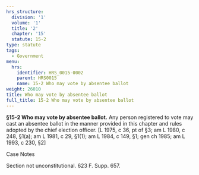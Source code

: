 ```yaml
---
hrs_structure:
  division: '1'
  volume: '1'
  title: '2'
  chapter: '15'
  statute: 15-2
type: statute
tags:
  - Government
menu:
  hrs:
    identifier: HRS_0015-0002
    parent: HRS0015
    name: 15-2 Who may vote by absentee ballot
weight: 26010
title: Who may vote by absentee ballot
full_title: 15-2 Who may vote by absentee ballot
---
```

**§15-2 Who may vote by absentee ballot.** Any person registered to vote may cast an absentee ballot in the manner provided in this chapter and rules adopted by the chief election officer. [L 1975, c 36, pt of §3; am L 1980, c 248, §1(a); am L 1981, c 29, §1(1); am L 1984, c 149, §1; gen ch 1985; am L 1993, c 230, §2]

Case Notes

Section not unconstitutional. 623 F. Supp. 657.